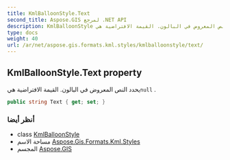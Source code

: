 ```yaml
---
title: KmlBalloonStyle.Text
second_title: Aspose.GIS لمرجع .NET API
description: KmlBalloonStyle ملكية. يحدد النص المعروض في البالون. القيمة الافتراضية هيnull .
type: docs
weight: 40
url: /ar/net/aspose.gis.formats.kml.styles/kmlballoonstyle/text/
---
```

## KmlBalloonStyle.Text property

يحدد النص المعروض في البالون. القيمة الافتراضية هي`null` .

```csharp
public string Text { get; set; }
```

### أنظر أيضا

* class [KmlBalloonStyle](../)
* مساحة الاسم [Aspose.Gis.Formats.Kml.Styles](../../kmlballoonstyle/)
* المجسم [Aspose.GIS](../../../)


